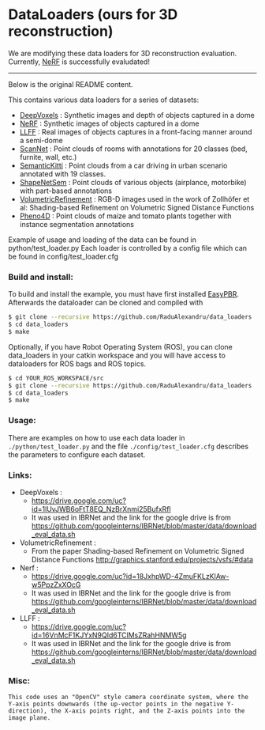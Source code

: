 # DataLoaders (ours for 3D reconstruction)

We are modifying these data loaders for 3D reconstruction evaluation. Currently, [NeRF] is successfully evaludated!

---

Below is the original README content.




This contains various data loaders for a series of datasets:

- [DeepVoxels] : Synthetic images and depth of objects captured in a dome
- [NeRF] : Synthetic images of objects captured in a dome
- [LLFF] : Real images of objects captures in a front-facing manner around a semi-dome
- [ScanNet] : Point clouds of rooms with annotations for 20 classes (bed, furnite, wall, etc.)
- [SemanticKitti] : Point clouds from a car driving in urban scenario annotated with 19 classes.
- [ShapeNetSem] : Point clouds of various objects (airplance, motorbike) with part-based annotations
- [VolumetricRefinement] : RGB-D images used in the work of Zollhöfer et al: Shading-based Refinement on Volumetric Signed Distance Functions
- [Pheno4D] : Point clouds of maize and tomato plants together with instance segmentation annotations

Example of usage and loading of the data can be found in python/test_loader.py
Each loader is controlled by a config file which can be found in config/test_loader.cfg

### Build and install:
To build and install the example, you must have first installed [EasyPBR]. Afterwards the dataloader can be cloned and compiled with
```sh
$ git clone --recursive https://github.com/RaduAlexandru/data_loaders
$ cd data_loaders
$ make
```
Optionally, if you have Robot Operating System (ROS), you can clone data_loaders in your catkin workspace and you will have access to dataloaders for ROS bags and ROS topics.
```sh
$ cd YOUR_ROS_WORKSPACE/src
$ git clone --recursive https://github.com/RaduAlexandru/data_loaders
$ cd data_loaders
$ make
```

### Usage:
There are examples on how to use each data loader in `./python/test_loader.py` and the file `./config/test_loader.cfg` describes the parameters to configure each dataset.


### Links:
- DeepVoxels : 
    - https://drive.google.com/uc?id=1lUvJWB6oFtT8EQ_NzBrXnmi25BufxRfl 
    - It was used in IBRNet and the link for the google drive is from  https://github.com/googleinterns/IBRNet/blob/master/data/download_eval_data.sh
- VolumetricRefinement :
    - From the paper Shading-based Refinement on Volumetric Signed Distance Functions http://graphics.stanford.edu/projects/vsfs/#data
- Nerf :
    -  https://drive.google.com/uc?id=18JxhpWD-4ZmuFKLzKlAw-w5PpzZxXOcG
    - It was used in IBRNet and the link for the google drive is from  https://github.com/googleinterns/IBRNet/blob/master/data/download_eval_data.sh
- LLFF : 
    - https://drive.google.com/uc?id=16VnMcF1KJYxN9QId6TClMsZRahHNMW5g
    - It was used in IBRNet and the link for the google drive is from  https://github.com/googleinterns/IBRNet/blob/master/data/download_eval_data.sh




### Misc:
    This code uses an "OpenCV" style camera coordinate system, where the Y-axis points downwards (the up-vector points in the negative Y-direction), the X-axis points right, and the Z-axis points into the image plane.
 




   [DeepVoxels]: <https://github.com/vsitzmann/deepvoxels>
   [NeRF]: <https://github.com/bmild/nerf>
   [LLFF]: <https://github.com/Fyusion/LLFF>
   [ScanNet]: <http://www.scan-net.org/>
   [SemanticKitti]: <http://semantic-kitti.org/>
   [ShapeNetSem]: <https://www.shapenet.org/>
   [VolumetricRefinement]: <http://graphics.stanford.edu/projects/vsfs/>
   [EasyPBR]: <https://github.com/RaduAlexandru/easy_pbr>
   [Pheno4D]: <TODO>
